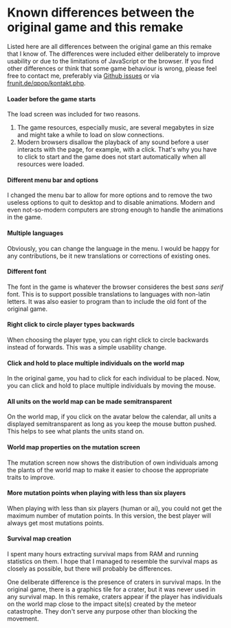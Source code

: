 Known differences between the original game and this remake
===========================================================

Listed here are all differences between the original game an this remake that I know of. The differences were included either deliberately to improve usability or due to the limitations of JavaScript or the browser. If you find other differences or think that some game behaviour is wrong, please feel free to contact me, preferably via [Github issues](https://github.com/Frunit/qpop.js/issues) or via [frunit.de/qpop/kontakt.php](https://frunit.de/qpop/kontakt.php).


#### Loader before the game starts

The load screen was included for two reasons.

1. The game resources, especially music, are several megabytes in size and might take a while to load on slow connections.
2. Modern browsers disallow the playback of any sound before a user interacts with the page, for example, with a click. That's why you have to click to start and the game does not start automatically when all resources were loaded.


#### Different menu bar and options

I changed the menu bar to allow for more options and to remove the two useless options to quit to desktop and to disable animations. Modern and even not-so-modern computers are strong enough to handle the animations in the game.


#### Multiple languages

Obviously, you can change the language in the menu. I would be happy for any contributions, be it new translations or corrections of existing ones.


#### Different font

The font in the game is whatever the browser consideres the best *sans serif* font. This is to support possible translations to languages with non-latin letters. It was also easier to program than to include the old font of the original game.


#### Right click to circle player types backwards

When choosing the player type, you can right click to circle backwards instead of forwards. This was a simple usability change.


#### Click and hold to place multiple individuals on the world map

In the original game, you had to click for each individual to be placed. Now, you can click and hold to place multiple individuals by moving the mouse.


#### All units on the world map can be made semitransparent

On the world map, if you click on the avatar below the calendar, all units a displayed semitransparent as long as you keep the mouse button pushed. This helps to see what plants the units stand on.


#### World map properties on the mutation screen

The mutation screen now shows the distribution of own individuals among the plants of the world map to make it easier to choose the appropriate traits to improve.


#### More mutation points when playing with less than six players

When playing with less than six players (human or ai), you could not get the maximum number of mutation points. In this version, the best player will always get most mutations points.


#### Survival map creation

I spent many hours extracting survival maps from RAM and running statistics on them. I hope that I managed to resemble the survival maps as closely as possible, but there will probably be differences.

One deliberate difference is the presence of craters in survival maps. In the original game, there is a graphics tile for a crater, but it was never used in any survival map. In this remake, craters appear if the player has individuals on the world map close to the impact site(s) created by the meteor catastrophe. They don't serve any purpose other than blocking the movement.
